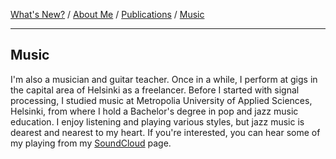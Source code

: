 [What's New?](./index.md) / [About Me](./about.md) / [Publications](./publications.md) / [Music](./music.md)

---

## Music

I'm also a musician and guitar teacher. Once in a while, I perform at gigs in
the capital area of Helsinki as a freelancer. Before I started with signal
processing, I studied music at Metropolia University of Applied Sciences,
Helsinki, from where I hold a Bachelor's degree in pop and jazz music education.
I enjoy listening and playing various styles, but jazz music is dearest and
nearest to my heart. If you're interested, you can hear some of my playing from
my [SoundCloud](https://soundcloud.com/elias-raninen) page.

